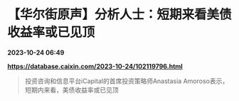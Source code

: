 # 【华尔街原声】分析人士：短期来看美债收益率或已见顶

**2023-10-24 06:49**

**https://database.caixin.com/2023-10-24/102119796.html**

> 投资咨询和信息平台iCapital的首席投资策略师Anastasia Amoroso表示，短期内来看，美债收益率或已见顶